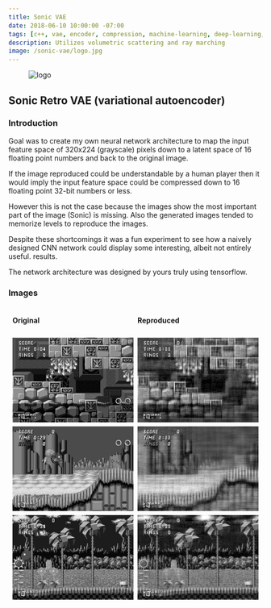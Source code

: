 ```yaml
---
title: Sonic VAE
date: 2018-06-10 10:00:00 -07:00
tags: [c++, vae, encoder, compression, machine-learning, deep-learning, sonic-retro]
description: Utilizes volumetric scattering and ray marching
image: /sonic-vae/logo.jpg
---
```


<figure>
<img src="/sonic-vae/logo.jpg" alt="logo">
</figure>

## Sonic Retro VAE (variational autoencoder)

### Introduction

Goal was to create my own neural network architecture to map the input feature space of 320x224 (grayscale) pixels down to a latent space of 16 floating point numbers and back to the original image.

If the image reproduced could be understandable by a human player then it would imply the input feature space could be compressed down to 16 floating point 32-bit numbers or less.

However this is not the case because the images show the most important part of the image (Sonic) is missing. Also the generated images tended to memorize levels to reproduce the images.

Despite these shortcomings it was a fun experiment to see how a naively designed CNN network could display some interesting, albeit not entirely useful. results.

The network architecture was designed by yours truly using tensorflow.

### Images

<style>
img.bored
{
    border: 4px solid #5b2323;
    width: 100%;
}

img.boredfsd
{
    border: 4px solid #5b2323;
    width: 31.5%;
}

.row {
  display: flex;
  /*flex-wrap: wrap;*/
  padding: 0 4px;
}

.column {
  flex: 50%;
  padding: 0 4px;
}

.column img {
  margin-top: 8px;
  vertical-align: middle;
}

img.simpleborder
{
    border: 4px solid #5b2323;
}
</style>
<div>
    <div class="row"> 
    <div class="column">
        <h4>Original</h4>
        <img src="vae_orig_36.jpeg">
        <img src="vae_orig_47.jpeg">
        <img src="vae_orig_50.jpeg">
    </div>
    <div class="column">
        <h4>Reproduced</h4>
        <img src="vae_36.jpeg">
        <img src="vae_47.jpeg">
        <img src="vae_50.jpeg">
    </div>
    </div>
</div>
